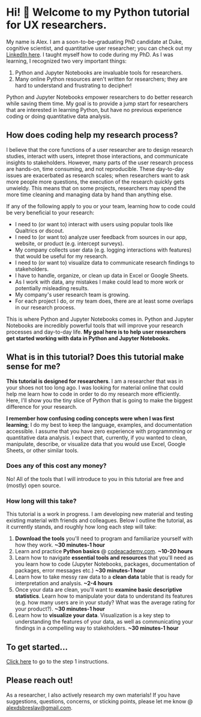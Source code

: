 # Hi! :wave: Welcome to my Python tutorial for UX researchers.
My name is Alex. I am a soon-to-be-graduating PhD candidate at Duke, cognitive scientist, and quantitative user researcher; you can check out my [LinkedIn here](https://www.linkedin.com/in/alexanderbreslav/). I taught myself how to code during my PhD. As I was learning, I recognized two very important things:
1. Python and Jupyter Notebooks are invaluable tools for researchers.
2. Many online Python resources aren't written for researchers; they are hard to understand and frustrating to decipher!

Python and Jupyter Notebooks empower researchers to do better research while saving them time. My goal is to provide a jump start for researchers that are interested in learning Python, but have no previous experience coding or doing quantitative data analysis.

## How does coding help my research process?
I believe that the core functions of a user researcher are to design research studies, interact with users, intepret those interactions, and communicate insights to stakeholders. However, many parts of the user research process are hands-on, time consuming, and not reproducible. These day-to-day issues are exacerbated as research scales; when researchers want to ask more people more questions, the execution of the research quickly gets unwieldy. This means that on some projects, researchers may spend the more time cleaning and managing data by hand than anything else.

If any of the following apply to you or your team, learning how to code could be very beneficial to your research:
- I need to (or want to) interact with users using popular tools like Qualtrics or dscout.
- I need to (or want to) analyze user feedback from sources in our app, website, or product (e.g. intercept surveys).
- My company collects user data (e.g. logging interactions with features) that would be useful for my research.
- I need to (or want to) visualize data to communicate research findings to stakeholders.
- I have to handle, organize, or clean up data in Excel or Google Sheets.
- As I work with data, any mistakes I make could lead to more work or potentially misleading results.
- My company's user research team is growing.
- For each project I do, or my team does, there are at least some overlaps in our research process.

This is where Python and Jupyter Notebooks comes in. Python and Jupyter Notebooks are incredibly powerful tools that will improve your research processes and day-to-day life. **My goal here is to help user researchers get started working with data in Python and Jupyter Notebooks.** 

## What is in this tutorial? Does this tutorial make sense for me?
**This tutorial is designed for researchers**. I am a researcher that was in your shoes not too long ago. I was looking for material online that could help me learn how to code in order to do my research more efficiently. Here, I'll show you the tiny slice of Python that is going to make the biggest difference for your research. 

**I remember how confusing coding concepts were when I was first learning**; I do my best to keep the language, examples, and documentation accessible. I assume that you have zero experience with programmming or quantitative data analysis. I expect that, currently, if you wanted to clean, manipulate, describe, or visualize data that you would use Excel, Google Sheets, or other similar tools.

### Does any of this cost any money?
No! All of the tools that I will introduce to you in this tutorial are free and (mostly) open source.
### How long will this take?
This tutorial is a work in progress. I am developing new material and testing existing material with friends and colleagues. Below I outline the tutorial, as it currently stands, and roughly how long each step will take:
1. **Download the tools** you'll need to program and familiarize yourself with how they work. **~30 minutes-1 hour**
2. Learn and practice **Python basics** @ [codeacademy.com](https://www.codecademy.com/learn/learn-python). **~10-20 hours**
3. Learn how to navigate **essential tools and resources** that you'll need as you learn how to code (Jupyter Notebooks, packages, documentation of packages, error messages etc.) **~30 minutes-1 hour**
4. Learn how to take messy raw data to a **clean data** table that is ready for interpretation and analysis. **~2-4 hours**
5. Once your data are clean, you'll want to **examine basic descriptive statistics**. Learn how to manipulate your data to understand its features (e.g. how many users are in your study? What was the average rating for your product?). **~30 minutes-1 hour**
6. Learn how to **visualize your data**. Visualization is a key step to understanding the features of your data, as well as communicating your findings in a compelling way to stakeholders. **~30 minutes-1 hour**

## To get started...
[Click here](https://github.com/alexdsbreslav/python_for_uxr/tree/master/step1_download_tools) to go to the step 1 instructions.

## Please reach out!
As a researcher, I also actively research my own materials! If you have suggestions, questions, concerns, or sticking points, please let me know @ alexdsbreslav@gmail.com.
